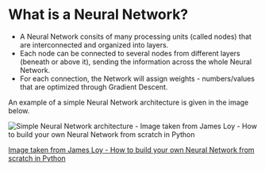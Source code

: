 # What is a Neural Network?
- A Neural Network consits of many processing units (called nodes) that are interconnected and organized into layers.
- Each node can be connected to several nodes from different layers (beneath or above it), sending the information across the whole Neural Network.
- For each connection, the Network will assign weights - numbers/values that are optimized through Gradient Descent.

An example of a simple Neural Network architecture is given in the image below.

![Simple Neural Network architecture - Image taken from James Loy - How to build your own Neural Network from scratch in Python](https://miro.medium.com/max/1000/1*sX6T0Y4aa3ARh7IBS_sdqw.png)

[Image taken from James Loy - How to build your own Neural Network from scratch in Python](https://towardsdatascience.com/how-to-build-your-own-neural-network-from-scratch-in-python-68998a08e4f6)
